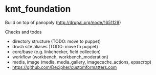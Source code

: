 kmt_foundation
================
Build on top of panopoly (http://drupal.org/node/1651128)

Checks and todos
* directory structure (TODO: move to puppet)
* drush site aliases (TODO: move to puppet)
* core/base (e.g. linkchecker, field collection)
* workflow (workbench, workbench_moderation)
* media, image (media, media_gallery, imagecache_actions, epsacrop)
* https://github.com/Decipher/customformatters.com
